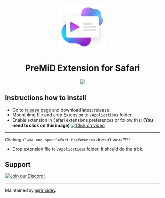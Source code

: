 <div align="center">

<img src="https://raw.githubusercontent.com/PreMiD/Website/stable/src/assets/images/pmd_logo-transparent.png" width="150px" draggable="false"><br>

# PreMiD Extension for Safari

<img src="https://cln.sh/oBE2DTVdXDJIhOF7qQ9u/download" draggable="false"><br>

<div align="left">

## Instructions how to install
- Go to [release page](https://github.com/PreMiD/Extension-Safari/releases/latest) and download latest release.
- Mount dmg file and drop Extension to `/Applications` folder.
- Enable extension in Safari extensions preferences or follow this: 
**(You need to click on this image)** [![Click on video](https://i.imgur.com/cm4PF4d.png)](https://i.ririxi.dev/tutorial.mp4)

---

Clicking `Close and open Safari Preferences` doesn't work?!?!
- Drop extension file to `/Applications` folder. It should do the trick.

## Support

<a target="_blank" href="https://discord.premid.app/" title="Join our Discord!">
  <img src="https://discord.com/api/guilds/493130730549805057/widget.png?style=banner2" height="76px" draggable="false" alt="Join our Discord!">
</a>
<br>

---

Maintained by [@ririxidev](https://github.com/ririxidev).
